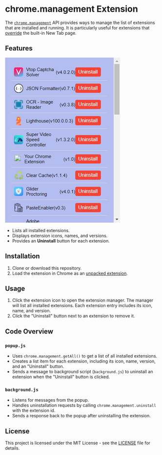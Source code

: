 # chrome.management Extension

The [`chrome.management`](https://developer.chrome.com/docs/extensions/reference/api/management) API provides ways to manage the list of extensions that are installed and running. It is particularly useful for extensions that [override](https://developer.chrome.com/extensions/develop/ui/override-chrome-pages) the built-in New Tab page.

## Features

![Screenshot](images/screenshot.png)

- Lists all installed extensions.
- Displays extension icons, names, and versions.
- Provides an **Uninstall** button for each extension.

## Installation

1. Clone or download this repository.
2. Load the extension in Chrome as an [unpacked extension](https://developer.chrome.com/docs/extensions/mv3/getstarted/development-basics/#load-unpacked).

## Usage

1. Click the extension icon to open the extension manager. The manager will list all installed extensions. Each extension entry includes its icon, name, and version.
4. Click the "Uninstall" button next to an extension to remove it.

## Code Overview

### `popup.js`

- Uses `chrome.management.getAll()` to get a list of all installed extensions.
- Creates a list item for each extension, including its icon, name, version, and an "Uninstall" button.
- Sends a message to background script (`background.js`) to uninstall an extension when the "Uninstall" button is clicked.

### `background.js`

- Listens for messages from the popup.
- Handles uninstallation requests by calling `chrome.management.uninstall` with the extension id.
- Sends a response back to the popup after uninstalling the extension.

## License

This project is licensed under the MIT License - see the [LICENSE](LICENSE) file for details.
